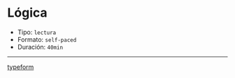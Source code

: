 # Lógica

- Tipo: `lectura`
- Formato: `self-paced`
- Duración: `40min`

---

[typeform](https://laboratoria.typeform.com/to/TYPEFORM_ID_TESTS_LOGIC?email=xxxxx&fname=xxxxx&city=xxxxx&flow=xxxxx&type=xxxxx&uid=xxxxx&cohortid=xxxxx&unitid=xxxxx&partid=xxxxx)

